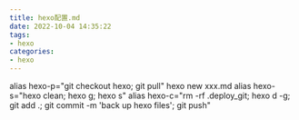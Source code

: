 ```yaml
---
title: hexo配置.md
date: 2022-10-04 14:35:22
tags:
- hexo
categories:
- hexo
---
```

alias hexo-p="git checkout hexo; git pull"
hexo new xxx.md
alias hexo-s="hexo clean; hexo g; hexo s"
alias hexo-c="rm -rf .deploy_git; hexo d -g; git add .; git commit -m 'back up hexo files'; git push"

